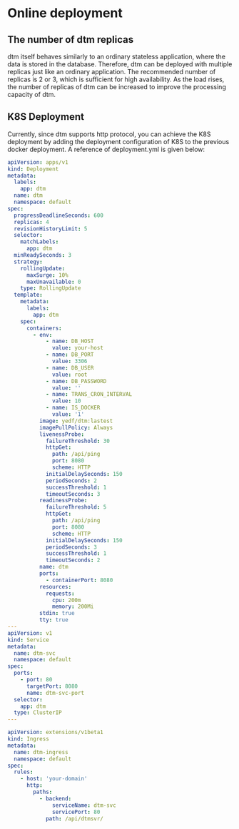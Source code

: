 # Online deployment

## The number of dtm replicas

dtm itself behaves similarly to an ordinary stateless application, where the data is stored in the database. 
Therefore, dtm can be deployed with multiple replicas just like an ordinary application. 
The recommended number of replicas is 2 or 3, which is sufficient for high availability. 
As the load rises, the number of replicas of dtm can be increased to improve the processing capacity of dtm.

## K8S Deployment

Currently, since dtm supports http protocol, you can achieve the K8S deployment by adding the deployment configuration of K8S to the previous docker deployment.
A reference of deployment.yml is given below:

``` yml
apiVersion: apps/v1
kind: Deployment
metadata:
  labels:
    app: dtm
  name: dtm
  namespace: default
spec:
  progressDeadlineSeconds: 600
  replicas: 4
  revisionHistoryLimit: 5
  selector:
    matchLabels:
      app: dtm
  minReadySeconds: 3
  strategy:
    rollingUpdate:
      maxSurge: 10%
      maxUnavailable: 0
    type: RollingUpdate
  template:
    metadata:
      labels:
        app: dtm
    spec:
      containers:
        - env:
            - name: DB_HOST
              value: your-host
            - name: DB_PORT
              value: 3306
            - name: DB_USER
              value: root
            - name: DB_PASSWORD
              value: ''
            - name: TRANS_CRON_INTERVAL
              value: 10
            - name: IS_DOCKER
              value: '1'
          image: yedf/dtm:lastest
          imagePullPolicy: Always
          livenessProbe:
            failureThreshold: 30
            httpGet:
              path: /api/ping
              port: 8080
              scheme: HTTP
            initialDelaySeconds: 150
            periodSeconds: 2
            successThreshold: 1
            timeoutSeconds: 3
          readinessProbe:
            failureThreshold: 5
            httpGet:
              path: /api/ping
              port: 8080
              scheme: HTTP
            initialDelaySeconds: 150
            periodSeconds: 3
            successThreshold: 1
            timeoutSeconds: 2
          name: dtm
          ports:
            - containerPort: 8080
          resources:
            requests:
              cpu: 200m
              memory: 200Mi
          stdin: true
          tty: true
---
apiVersion: v1
kind: Service
metadata:
  name: dtm-svc
  namespace: default
spec:
  ports:
    - port: 80
      targetPort: 8080
      name: dtm-svc-port
  selector:
    app: dtm
  type: ClusterIP
---

apiVersion: extensions/v1beta1
kind: Ingress
metadata:
  name: dtm-ingress
  namespace: default
spec:
  rules:
    - host: 'your-domain'
      http:
        paths:
          - backend:
              serviceName: dtm-svc
              servicePort: 80
            path: /api/dtmsvr/
```
